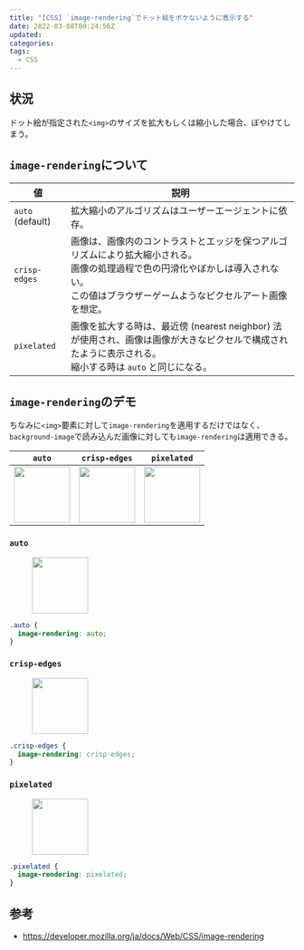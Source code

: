 ```yaml
---
title: "[CSS] `image-rendering`でドット絵をボケないように表示する"
date: 2022-03-08T00:24:56Z
updated:
categories:
tags:
  - CSS
---
```


## 状況

ドット絵が指定された`<img>`のサイズを拡大もしくは縮小した場合、ぼやけてしまう。

## `image-rendering`について

| 値               | 説明                                                                                                                                                                                           |
| ---------------- | ---------------------------------------------------------------------------------------------------------------------------------------------------------------------------------------------- |
| `auto` (default) | 拡大縮小のアルゴリズムはユーザーエージェントに依存。                                                                                                                                           |
| `crisp-edges`    | 画像は、画像内のコントラストとエッジを保つアルゴリズムにより拡大縮小される。<br>画像の処理過程で色の円滑化やぼかしは導入されない。<br>この値はブラウザーゲームようなピクセルアート画像を想定。 |
| `pixelated`      | 画像を拡大する時は、最近傍 (nearest neighbor) 法が使用され、画像は画像が大きなピクセルで構成されたように表示される。<br>縮小する時は `auto` と同じになる。                                     |

## `image-rendering`のデモ

ちなみに`<img>`要素に対して`image-rendering`を適用するだけではなく、`background-image`で読み込んだ画像に対しても`image-rendering`は適用できる。

| `auto`                                                                                                                                                                        | `crisp-edges`                                                                                                                                                                        | `pixelated`                                                                                                                                                                        |
| ----------------------------------------------------------------------------------------------------------------------------------------------------------------------------- | ------------------------------------------------------------------------------------------------------------------------------------------------------------------------------------ | ---------------------------------------------------------------------------------------------------------------------------------------------------------------------------------- |
| <img src="https://user-images.githubusercontent.com/3617124/157051929-b013ded5-cf82-40ae-9c87-f884a9bd4f0b.png" width="99" height="99" style="image-rendering: auto;" alt=""> | <img src="https://user-images.githubusercontent.com/3617124/157051929-b013ded5-cf82-40ae-9c87-f884a9bd4f0b.png" width="99" height="99" style="image-rendering: crisp-edges;" alt=""> | <img src="https://user-images.githubusercontent.com/3617124/157051929-b013ded5-cf82-40ae-9c87-f884a9bd4f0b.png" width="99" height="99" style="image-rendering: pixelated;" alt=""> |

### `auto`

<figure>
  <img src="https://user-images.githubusercontent.com/3617124/157051929-b013ded5-cf82-40ae-9c87-f884a9bd4f0b.png" width="99" height="99" style="image-rendering: auto;" alt="">
</figure>

```css
.auto {
  image-rendering: auto;
}
```

### `crisp-edges`

<figure>
  <img src="https://user-images.githubusercontent.com/3617124/157051929-b013ded5-cf82-40ae-9c87-f884a9bd4f0b.png" width="99" height="99" style="image-rendering: crisp-edges;" alt="">
</figure>

```css
.crisp-edges {
  image-rendering: crisp-edges;
}
```

### `pixelated`

<figure>
  <img src="https://user-images.githubusercontent.com/3617124/157051929-b013ded5-cf82-40ae-9c87-f884a9bd4f0b.png" width="99" height="99" style="image-rendering: pixelated;" alt="">
</figure>

```css
.pixelated {
  image-rendering: pixelated;
}
```

## 参考

- https://developer.mozilla.org/ja/docs/Web/CSS/image-rendering

